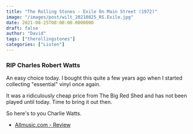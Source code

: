 ```yaml
---
title: "The Rolling Stones - Exile On Main Street (1972)"
image: "/images/post/wilt_20210825_RS.Exile.jpg"
date: 2021-08-25T00:00:00.0000000
draft: false
author: "David"
tags: ["therollingstones"]
categories: ["Listen"]
---
```

### **RIP Charles Robert Watts**

 An easy choice today. I bought this quite a few years ago when I started collecting "essential" vinyl once again.

 It was a ridiculously cheap price from The Big Red Shed and has not been played until today. Time to bring it out then.

 So here's to you Charlie Watts. 

-  [Allmusic.com - Review](https://www.allmusic.com/album/exile-on-main-st-mw0000191639)
